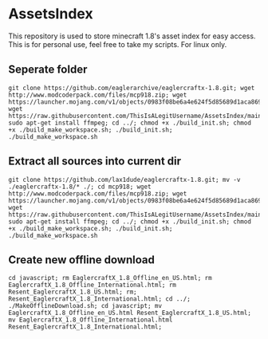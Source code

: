 # AssetsIndex
This repository is used to store minecraft 1.8's asset index for easy access. This is for personal use, feel free to take my scripts.
For linux only.


## Seperate folder

```
git clone https://github.com/eaglerarchive/eaglercraftx-1.8.git; wget http://www.modcoderpack.com/files/mcp918.zip; wget https://launcher.mojang.com/v1/objects/0983f08be6a4e624f5d85689d1aca869ed99c738/client.jar; wget https://raw.githubusercontent.com/ThisIsALegitUsername/AssetsIndex/main/1.8.json; sudo apt-get install ffmpeg; cd ../; chmod +x ./build_init.sh; chmod +x ./build_make_workspace.sh; ./build_init.sh; ./build_make_workspace.sh
```

## Extract all sources into current dir

```
git clone https://github.com/lax1dude/eaglercraftx-1.8.git; mv -v ./eaglercraftx-1.8/* ./; cd mcp918; wget http://www.modcoderpack.com/files/mcp918.zip; wget https://launcher.mojang.com/v1/objects/0983f08be6a4e624f5d85689d1aca869ed99c738/client.jar; wget https://raw.githubusercontent.com/ThisIsALegitUsername/AssetsIndex/main/1.8.json; sudo apt-get install ffmpeg; cd ../; chmod +x ./build_init.sh; chmod +x ./build_make_workspace.sh; ./build_init.sh; ./build_make_workspace.sh
```

## Create new offline download

```
cd javascript; rm EaglercraftX_1.8_Offline_en_US.html; rm EaglercraftX_1.8_Offline_International.html; rm Resent_EaglercraftX_1.8_US.html; rm; Resent_EaglercraftX_1.8_International.html; cd ../; ./MakeOfflineDownload.sh; cd javascript; mv EaglercraftX_1.8_Offline_en_US.html Resent_EaglercraftX_1.8_US.html; mv EaglercraftX_1.8_Offline_International.html Resent_EaglercraftX_1.8_International.html;
```
